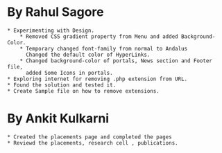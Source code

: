 By Rahul Sagore
===============

	* Experimenting with Design.
		* Removed CSS gradient property from Menu and added Background-Color.
		* Temporary changed font-family from normal to Andalus
		  Changed the default color of HyperLinks.
		* Changed background-color of portals, News section and Footer file,
		  added Some Icons in portals.
	* Exploring internet for removing .php extension from URL.
	* Found the solution and tested it.
	* Create Sample file on how to remove extensions.



By Ankit Kulkarni
==================

	* Created the placements page and completed the pages
	* Reviewd the placements, research cell , publications.
